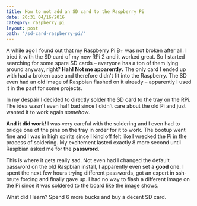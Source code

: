```yaml
---
title: How to not add an SD card to the Raspberry Pi
date: 20:31 04/16/2016
category: raspberry pi
layout: post
path: "/sd-card-raspberry-pi/"
---
```


A while ago I found out that my Raspberry Pi B+ was not broken after all.
I tried it with the SD card of my new RPi 2 and it worked great.
So I started searching for some spare SD cards – everyone has a ton of them lying around anyway, right? **Hah! Not me apparently.**
The only card I ended up with had a broken case and therefore didn't fit into the Raspberry. The SD even had an old image of Raspbian flashed on it already – apparently I used it in the past for some projects.

In my despair I decided to directly solder the SD card to the tray on the RPi.
The idea wasn't even half bad since I didn't care about the old Pi and just wanted it to work again *somehow*.

**And it did work!** I was very careful with the soldering and I even had to bridge one of the pins on the tray in order for it to work. The bootup went fine and I was in high spirits since I kind off felt like I wrecked the Pi in the process of soldering.
My excitement lasted exactly 8 more second until Raspbian asked me for the **password**.

This is where it gets really sad. Not even had I changed the default password on the old Raspbian install, I apparently even set a **good** one. I spent the next few hours trying different passwords, got an expert in ssh-brute forcing and finally gave up.
I had no way to flash a different image on the Pi since it was soldered to the board like the image shows.

What did I learn? Spend 6 more bucks and buy a decent SD card.
